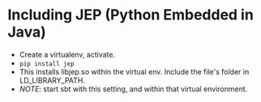 # Including JEP (Python Embedded in Java)
- Create a virtualenv, activate.
- `pip install jep`
- This installs libjep.so within the virtual env.  Include the file's folder
  in LD_LIBRARY_PATH.
- _NOTE_: start sbt with this setting, and within that virtual environment.